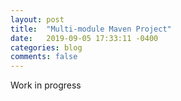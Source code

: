```yaml
---
layout: post
title:  "Multi-module Maven Project"
date:   2019-09-05 17:33:11 -0400
categories: blog
comments: false
---
```

Work in progress